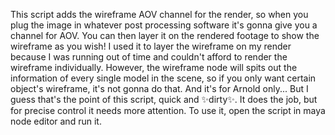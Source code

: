 This script adds the wireframe AOV channel for the render, so when you plug the image in whatever post processing software it's gonna give you a channel for AOV. You can then layer it on the rendered footage to show the wireframe as you wish! I used it to layer the wireframe on my render because I was running out of time and couldn't afford to render the wireframe individually.
However, the wireframe node will spits out the information of every single model in the scene, so if you only want certain object's wireframe, it's not gonna do that. And it's for Arnold only... But I guess that's the point of this script, quick and ✨dirty✨. It does the job, but for precise control it needs more attention. To use it, open the script in maya node editor and run it.
